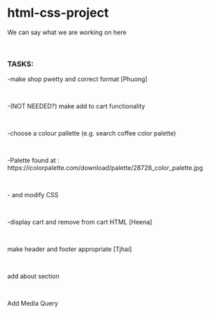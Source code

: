 # html-css-project
<p>We can say what we are working on here</p><br>
<h3>TASKS:</h3>
<p>-make shop pwetty and correct format [Phuong]  </p><br>
<p>-(NOT NEEDED?) make add to cart functionality </p><br>
<p>-choose a colour pallette (e.g. search coffee color palette) </p><br>
<p>-Palette found at : https://icolorpalette.com/download/palette/28728_color_palette.jpg</p><br>
<p>- and modify CSS</p><br>
<p>-display cart and remove from cart HTML [Heena]</p><br> 
<p> make header and footer appropriate [Tjhai]</p><br>
<p> add about section</p><br>
<p>Add Media Query</p>
